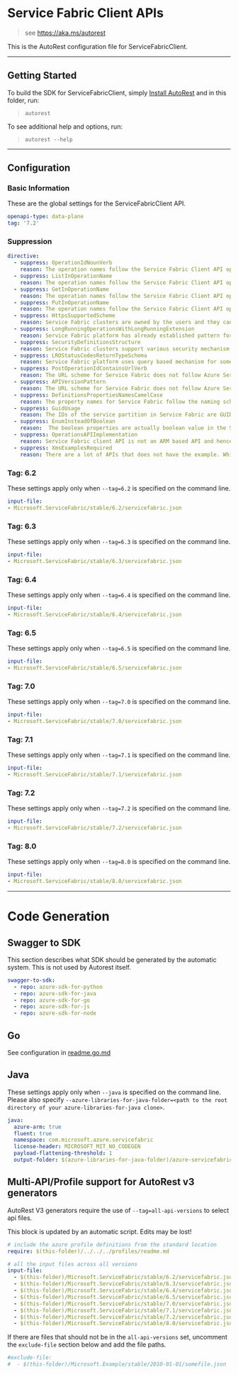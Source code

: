 # Service Fabric Client APIs

> see https://aka.ms/autorest

This is the AutoRest configuration file for ServiceFabricClient.


---
## Getting Started
To build the SDK for ServiceFabricClient, simply [Install AutoRest](https://aka.ms/autorest/install) and in this folder, run:

> `autorest`

To see additional help and options, run:

> `autorest --help`
---

## Configuration



### Basic Information
These are the global settings for the ServiceFabricClient API.

``` yaml
openapi-type: data-plane
tag: '7.2'
```

### Suppression

``` yaml
directive:
  - suppress: OperationIdNounVerb
    reason: The operation names follow the Service Fabric Client API operation names from the existing .NET SDK.
  - suppress: ListInOperationName
    reason: The operation names follow the Service Fabric Client API operation names from the existing .NET SDK.
  - suppress: GetInOperationName
    reason: The operation names follow the Service Fabric Client API operation names from the existing .NET SDK.
  - suppress: PutInOperationName
    reason: The operation names follow the Service Fabric Client API operation names from the existing .NET SDK.
  - suppress: HttpsSupportedScheme
    reason: Service Fabric clusters are owned by the users and they can be configured to have a secure or un-secure client connection endpoint.
  - suppress: LongRunningOperationsWithLongRunningExtension
    reason: Service Fabric platform has already established pattern for paged responses based on ContinuationToken parameter.
  - suppress: SecurityDefinitionsStructure
    reason: Service Fabric clusters support various security mechanism for the REST endpoint, this includes certificate, Kerberos, AD, AAD and others. The documentation for the REST API includes information on how to authenticate to the cluster endpoint secured with different mechanisms.
  - suppress: LROStatusCodesReturnTypeSchema
    reason: Service Fabric platform uses query based mechanism for some of the long running operations.
  - suppress: PostOperationIdContainsUrlVerb
    reason: The URL scheme for Service Fabric does not follow Azure Service rules. Service Fabric supports various functions on different entities that are modeled using POST.
  - suppress: APIVersionPattern
    reason: The URL scheme for Service Fabric does not follow Azure Service rules. Service Fabric supports various functions on different entities that are modeled using POST.
  - suppress: DefinitionsPropertiesNamesCamelCase
    reason: The property names for Service Fabric follow the naming scheme of existing property names in our client SDK and concepts.
  - suppress: GuidUsage
    reason: The IDs of the service partition in Service Fabric are GUIDs.
  - suppress: EnumInsteadOfBoolean
    reason:  The boolean properties are actually boolean value in the Service Fabric's application model.
  - suppress: OperationsAPIImplementation
    reason: Service Fabric client API is not an ARM based API and hence this rule is not applicable.
  - suppress: XmsExamplesRequired
    reason: There are a lot of APIs that does not have the example. While it is being worked upon disabling this to ensure that we catch and fix other violations

```

### Tag: 6.2

These settings apply only when `--tag=6.2` is specified on the command line.

``` yaml $(tag) == '6.2'
input-file:
- Microsoft.ServiceFabric/stable/6.2/servicefabric.json

```

### Tag: 6.3

These settings apply only when `--tag=6.3` is specified on the command line.

``` yaml $(tag) == '6.3'
input-file:
- Microsoft.ServiceFabric/stable/6.3/servicefabric.json

```

### Tag: 6.4

These settings apply only when `--tag=6.4` is specified on the command line.

``` yaml $(tag) == '6.4'
input-file:
- Microsoft.ServiceFabric/stable/6.4/servicefabric.json

```

### Tag: 6.5

These settings apply only when `--tag=6.5` is specified on the command line.

``` yaml $(tag) == '6.5'
input-file:
- Microsoft.ServiceFabric/stable/6.5/servicefabric.json

```

### Tag: 7.0

These settings apply only when `--tag=7.0` is specified on the command line.

``` yaml $(tag) == '7.0'
input-file:
- Microsoft.ServiceFabric/stable/7.0/servicefabric.json

```

### Tag: 7.1

These settings apply only when `--tag=7.1` is specified on the command line.

``` yaml $(tag) == '7.1'
input-file:
- Microsoft.ServiceFabric/stable/7.1/servicefabric.json

```

### Tag: 7.2

These settings apply only when `--tag=7.2` is specified on the command line.

``` yaml $(tag) == '7.2'
input-file:
- Microsoft.ServiceFabric/stable/7.2/servicefabric.json

```

### Tag: 8.0

These settings apply only when `--tag=8.0` is specified on the command line.

``` yaml $(tag) == '8.0'
input-file:
- Microsoft.ServiceFabric/stable/8.0/servicefabric.json

```

---
# Code Generation

## Swagger to SDK

This section describes what SDK should be generated by the automatic system.
This is not used by Autorest itself.

``` yaml $(swagger-to-sdk)
swagger-to-sdk:
  - repo: azure-sdk-for-python
  - repo: azure-sdk-for-java
  - repo: azure-sdk-for-go
  - repo: azure-sdk-for-js
  - repo: azure-sdk-for-node
```

## Go

See configuration in [readme.go.md](./readme.go.md)

## Java

These settings apply only when `--java` is specified on the command line.
Please also specify `--azure-libraries-for-java-folder=<path to the root directory of your azure-libraries-for-java clone>`.

``` yaml $(java)
java:
  azure-arm: true
  fluent: true
  namespace: com.microsoft.azure.servicefabric
  license-header: MICROSOFT_MIT_NO_CODEGEN
  payload-flattening-threshold: 1
  output-folder: $(azure-libraries-for-java-folder)/azure-servicefabric
```

## Multi-API/Profile support for AutoRest v3 generators 

AutoRest V3 generators require the use of `--tag=all-api-versions` to select api files.

This block is updated by an automatic script. Edits may be lost!

``` yaml $(tag) == 'all-api-versions' /* autogenerated */
# include the azure profile definitions from the standard location
require: $(this-folder)/../../../profiles/readme.md

# all the input files across all versions
input-file:
  - $(this-folder)/Microsoft.ServiceFabric/stable/6.2/servicefabric.json
  - $(this-folder)/Microsoft.ServiceFabric/stable/6.3/servicefabric.json
  - $(this-folder)/Microsoft.ServiceFabric/stable/6.4/servicefabric.json
  - $(this-folder)/Microsoft.ServiceFabric/stable/6.5/servicefabric.json
  - $(this-folder)/Microsoft.ServiceFabric/stable/7.0/servicefabric.json
  - $(this-folder)/Microsoft.ServiceFabric/stable/7.1/servicefabric.json
  - $(this-folder)/Microsoft.ServiceFabric/stable/7.2/servicefabric.json
  - $(this-folder)/Microsoft.ServiceFabric/stable/8.0/servicefabric.json
```

If there are files that should not be in the `all-api-versions` set, 
uncomment the  `exclude-file` section below and add the file paths.

``` yaml $(tag) == 'all-api-versions'
#exclude-file: 
#  - $(this-folder)/Microsoft.Example/stable/2010-01-01/somefile.json
```

